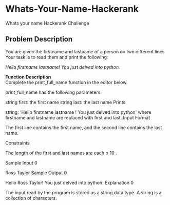 # Whats-Your-Name-Hackerank
 Whats your name Hackerank Challenge
 
 ## Problem Description
 You are given the firstname and lastname of a person on two different lines \
 Your task is to read them and print the following: 

  *Hello firstname lastname! You just delved into python.*

  **Function Description**\
  Complete the print_full_name function in the editor below.

  print_full_name has the following parameters:

  string first: the first name
  string last: the last name
  Prints

  string: 'Hello firstname lastname ! You just delved into python' where firstname and lastname are replaced with first and last.
  Input Format

  The first line contains the first name, and the second line contains the last name.

  Constraints

  The length of the first and last names are each ≤ 10 .

  Sample Input 0

  Ross
  Taylor
  Sample Output 0

  Hello Ross Taylor! You just delved into python.
  Explanation 0

  The input read by the program is stored as a string data type. A string is a collection of characters.

